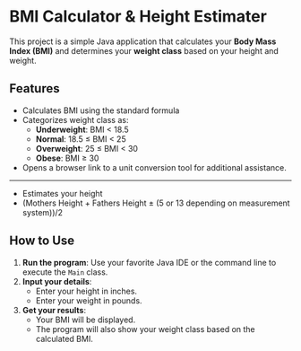 # BMI Calculator & Height Estimater

This project is a simple Java application that calculates your **Body Mass Index (BMI)** and determines your **weight class** based on your height and weight.

## Features
- Calculates BMI using the standard formula
- Categorizes weight class as:
  - **Underweight**: BMI < 18.5
  - **Normal**: 18.5 ≤ BMI < 25
  - **Overweight**: 25 ≤ BMI < 30
  - **Obese**: BMI ≥ 30
- Opens a browser link to a unit conversion tool for additional assistance.

- --
- Estimates your height
 - (Mothers Height + Fathers Height ± (5 or 13 depending on measurement system))/2

## How to Use
1. **Run the program**: Use your favorite Java IDE or the command line to execute the `Main` class.
2. **Input your details**:
   - Enter your height in inches.
   - Enter your weight in pounds.
3. **Get your results**:
   - Your BMI will be displayed.
   - The program will also show your weight class based on the calculated BMI.

